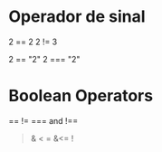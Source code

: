 # Operador de sinal 

2 == 2
2 != 3

2 == "2"
2 ===  "2"


# Boolean Operators
== 
!=
=== and !==
> & <
>= &<=
!
